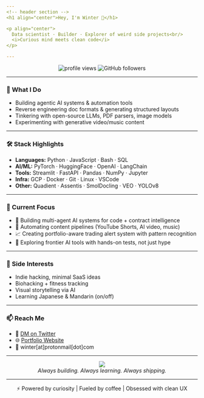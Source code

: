 ```yaml
---
<!-- header section -->
<h1 align="center">Hey, I'm Winter 👋</h1>

<p align="center">
  Data scientist · Builder · Explorer of weird side projects<br/>
  <i>Curious mind meets clean code</i>
</p>

---
```


<!-- badges -->
<p align="center">
  <img src="https://komarev.com/ghpvc/?username=winterhandle&style=flat-square&color=blue" alt="profile views"/>
  <img src="https://img.shields.io/github/followers/winterhandle?label=Follow&style=social" alt="GitHub followers"/>
</p>

---

### 🧠 What I Do

- Building agentic AI systems & automation tools
- Reverse engineering doc formats & generating structured layouts
- Tinkering with open-source LLMs, PDF parsers, image models
- Experimenting with generative video/music content

---

### 🛠️ Stack Highlights

- **Languages:** Python · JavaScript · Bash · SQL
- **AI/ML:** PyTorch · HuggingFace · OpenAI · LangChain
- **Tools:** Streamlit · FastAPI · Pandas · NumPy · Jupyter
- **Infra:** GCP · Docker · Git · Linux · VSCode
- **Other:** Quadient · Assentis · SmolDocling · VEO · YOLOv8

---

### 🎯 Current Focus

- 🔬 Building multi-agent AI systems for code + contract intelligence
- 🎥 Automating content pipelines (YouTube Shorts, AI video, music)
- 📈 Creating portfolio-aware trading alert system with pattern recognition
- 🧠 Exploring frontier AI tools with hands-on tests, not just hype

---

### 👾 Side Interests

- Indie hacking, minimal SaaS ideas
- Biohacking + fitness tracking
- Visual storytelling via AI
- Learning Japanese & Mandarin (on/off)

---

### 📫 Reach Me

- 💬 [DM on Twitter](https://twitter.com/yourhandle)
- 🌐 [Portfolio Website](https://yourwebsite.com)
- 📩 winter[at]protonmail[dot]com

---

<p align="center">
  <img src="https://github-readme-stats.vercel.app/api?username=winterhandle&show_icons=true&theme=tokyonight&hide_border=true"/>
  <br/>
  <i>Always building. Always learning. Always shipping.</i>
</p>

---

<p align="center">
  ⚡ Powered by curiosity | Fueled by coffee | Obsessed with clean UX
</p>
